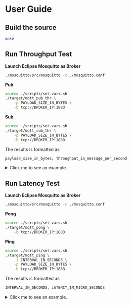 # User Guide

## Build the source

```bash
make
```

## Run Throughput Test

**Launch Eclipse Mosquitto as Broker**
```bash
./mosquitto/src/mosquitto -c ./mosquitto.conf
```

**Pub**
```bash
source ./scripts/set-vars.sh
./target/mqtt_pub_thr \
    -p PAYLOAD_SIZE_IN_BYTES \
    -b tcp://BROKER_IP:1883
```

**Sub**
```bash
source ./scripts/set-vars.sh
./target/mqtt_sub_thr \
    -p PAYLOAD_SIZE_IN_BYTES \
    -b tcp://BROKER_IP:1883
```


The results is formatted as

```bash
payload_size_in_bytes, throughput_in_message_per_second
```

<details>

<summary>
Click me to see an example.
</summary>

> #### Launch a throughput test with payload size 8 bytes through loopback
>
> **Launch Eclipse Mosquitto as Broker**
> ```bash
> ./mosquitto/src/mosquitto -c ./mosquitto.conf
> ```
>
> **Pub**
> ```bash
> source ./scripts/set-vars.sh
> ./target/mqtt_pub_thr \
>     -p 8 \
>     -b tcp://127.0.0.1:1883
> ```
>
> **Sub**
> ```bash
> source ./scripts/set-vars.sh
> ./target/mqtt_sub_thr \
>     -p 8 \
>     -b tcp://127.0.0.1:1883
> ```
>
> Then we get
>
> ```txt
> 8,27108.510
> 8,30384.086
> 8,30206.430
> 8,30396.389
> 8,30335.090
> ```

</details>

## Run Latency Test

**Launch Eclipse Mosquitto as Broker**
```bash
./mosquitto/src/mosquitto -c ./mosquitto.conf
```

**Pong**
```bash
source ./scripts/set-vars.sh
./target/mqtt_pong \
    -b tcp://BROKER_IP:1883
```

**Ping**
```bash
source ./scripts/set-vars.sh
./target/mqtt_ping \
    -i INTERVAL_IN_SECONDS \
    -p PAYLOAD_SIZE_IN_BYTES \
    -b tcp://BROKER_IP:1883
```

The results is formatted as

```bash
INTERVAL_IN_SECONDS, LATENCY_IN_MICRO_SECONDS
```

<details>
<summary>Click me to see an example.</summary>

> #### Launch a brokered latency test with payload size 64 bytes and interval 0.1 second through loopback
>
> **Launch Eclipse Mosquitto as Broker**
> ```bash
> ./mosquitto/src/mosquitto -c ./mosquitto.conf
> ```
>
> **Pong**
> ```bash
> source ./scripts/set-vars.sh
> ./target/mqtt_pong \
>     -b tcp://127.0.0.1:1883
> ```
>
> **Ping**
> ```bash
> source ./scripts/set-vars.sh
> ./target/mqtt_ping \
>     -i 0.1 \
>     -p 64 \
>     -b tcp://127.0.0.1:1883
> ```
>
> Then we get
> ```txt
> 0.1000000000,191
> 0.1000000000,100
> 0.1000000000,161
> 0.1000000000,89
> 0.1000000000,108
> ```

</details>
